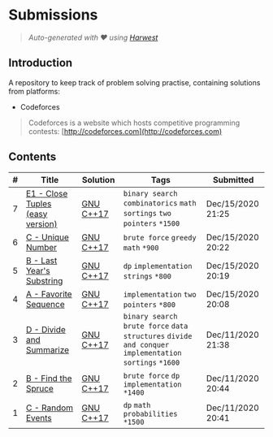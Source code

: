Submissions
======================
> *Auto-generated with ❤ using [Harwest](https://github.com/nileshsah/harwest-tool)*

## Introduction

A repository to keep track of problem solving practise, containing solutions from platforms:
* Codeforces
> Codeforces is a website which hosts competitive programming contests: [http://codeforces.com](http://codeforces.com)

## Contents

| # | Title | Solution | Tags | Submitted |
|---| ----- | -------- | ---- | --------- |
7 | [E1 - Close Tuples (easy version)](https://codeforces.com/contest/1462/problem/E1) | [GNU C++17](./codeforces\1462\E1.cpp) | `binary search` `combinatorics` `math` `sortings` `two pointers` `*1500` | Dec/15/2020 21:25 | 
6 | [C - Unique Number](https://codeforces.com/contest/1462/problem/C) | [GNU C++17](./codeforces\1462\C.cpp) | `brute force` `greedy` `math` `*900` | Dec/15/2020 20:22 | 
5 | [B - Last Year's Substring](https://codeforces.com/contest/1462/problem/B) | [GNU C++17](./codeforces\1462\B.cpp) | `dp` `implementation` `strings` `*800` | Dec/15/2020 20:19 | 
4 | [A - Favorite Sequence](https://codeforces.com/contest/1462/problem/A) | [GNU C++17](./codeforces\1462\A.cpp) | `implementation` `two pointers` `*800` | Dec/15/2020 20:08 | 
3 | [D - Divide and Summarize](https://codeforces.com/contest/1461/problem/D) | [GNU C++17](./codeforces\1461\D.cpp) | `binary search` `brute force` `data structures` `divide and conquer` `implementation` `sortings` `*1600` | Dec/11/2020 21:38 | 
2 | [B - Find the Spruce](https://codeforces.com/contest/1461/problem/B) | [GNU C++17](./codeforces\1461\B.cpp) | `brute force` `dp` `implementation` `*1400` | Dec/11/2020 20:44 | 
1 | [C - Random Events](https://codeforces.com/contest/1461/problem/C) | [GNU C++17](./codeforces\1461\C.cpp) | `dp` `math` `probabilities` `*1500` | Dec/11/2020 20:41 | 